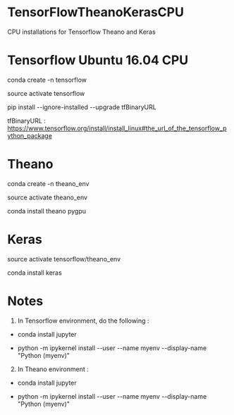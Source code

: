 # TensorFlowTheanoKerasCPU
CPU installations for Tensorflow Theano and Keras

# Tensorflow Ubuntu 16.04 CPU 

conda create -n tensorflow

source activate tensorflow

pip install --ignore-installed --upgrade tfBinaryURL

tfBinaryURL : https://www.tensorflow.org/install/install_linux#the_url_of_the_tensorflow_python_package

# Theano 

conda create -n theano_env

source activate theano_env

conda install theano pygpu

# Keras

source activate tensorflow/theano_env

conda install keras

# Notes

1. In Tensorflow environment, do the following :

- conda install jupyter 

- python -m ipykernel install --user --name myenv --display-name "Python (myenv)"

2. In Theano environment :

- conda install jupyter 

- python -m ipykernel install --user --name myenv --display-name "Python (myenv)"
